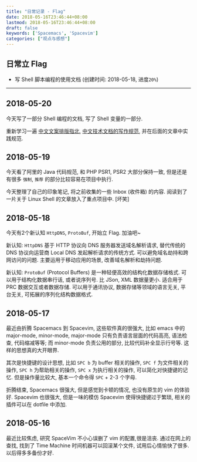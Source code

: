 ```yaml
---
title: "日常记录 - Flag"
date: 2018-05-16T23:46:44+08:00
lastmod: 2018-05-16T23:46:44+08:00
draft: false
keywords: ['Spacemacs', 'Spacevim']
categories: ["观点与感想"]
---
```


## 日常立 Flag

- 写 Shell 脚本编程的使用文档 (创建时间: 2018-05-18, 进度`20%`)

---

## 2018-05-20

今天写了一部分 Shell 编程的文档, 写了 Shell 变量的一部分. 

重新学习一遍 [中文文案排版指北](https://github.com/sparanoid/chinese-copywriting-guidelines), [中文技术文档的写作规范](https://github.com/ruanyf/document-style-guide), 并在后面的文章中实践规范.

## 2018-05-19

今天看了阿里的 Java 代码规范, 和 PHP PSR1, PSR2 大部分保持一致, 但是还是有很多 `强制`, `推荐` 的部分比较容易在项目中执行. 

今天整理了自己的印象笔记, 将之前收集的一些 Inbox (收件箱) 的内容. 阅读到了一片关于 Linux Shell 的文章放入了重点项目中. [坏笑]

## 2018-05-18

今天有2个新认知 `HttpDNS`, `ProtoBuf`, 开始立 Flag. 加油吧~   

新认知: `HttpDNS` 基于 HTTP 协议向 DNS 服务器发送域名解析请求, 替代传统的 DNS 协议向运营商 Local DNS 发起解析请求的传统方式. 可以避免域名劫持和跨网访问的问题. 主要运用于移动应用的场景, 改善域名解析和劫持问题.

新认知: `ProtoBuf` (Protocol Buffers) 是一种轻便高效的结构化数据存储格式. 可以用于结构化数据串行话, 或者说序列号. 比 JSon, XML 数据量更小. 适合用于 PRC 数据交互或者数据存储. 可以用于通讯协议, 数据存储等领域的语言无关, 平台无关, 可拓展的序列化结构数据格式.  




## 2018-05-17

最近由折腾 Spacemacs 到 Spacevim, 这些软件真的很强大, 比如 emacs 中的 major-mode, minor-mode, major-mode 只有负责语言层面的代码高亮, 语法检查, 代码缩减等等; 而 minor-mode 负责公用的部分, 比较代码补全显示行号等. 这样的思想真的大开眼界.

其次是快捷键的设计思想, 比如 `SPC b` 为 buffer 相关的操作, `SPC f` 为文件相关的操作, `SPC h` 为帮助相关的操作, `SPC x` 为执行相关的操作, 可以简化对快捷键的记忆. 但是操作量比较大, 基本一个命令得 `SPC` + 2-3 个字母.

折腾结束, Spacemacs 很强大, 但是感觉到卡顿的情况, 也没有原生的 vim 的体验好. Spacevim 也很强大, 但是一味的模仿 Spacevim 使得快捷键过于繁琐, 相关的插件可以在 dotfile 中添加.

## 2018-05-16 

最近比较焦虑, 研究 SpaceVim 不小心误删了 vim 的配置,很是沮丧. 通过在网上的查找, 找到了 Time Machine 时间机器可以回滚某个文件, 试用后心情愉快了很多. 以后得多多备份才好.
